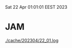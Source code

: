 Sat 22 Apr 01:01:01 EEST 2023
# JAM
<a href='./cache/202304/22_01.log'>./cache/202304/22_01.log</a>
